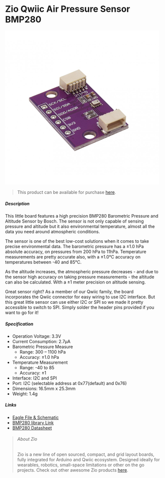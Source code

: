 # Zio Qwiic Air Pressure Sensor BMP280


![](bmp280.png)

> This product can be available for purchase [here](https://www.smart-prototyping.com/Zio-Qwiic-Air-Pressure-Sensor-BMP280).



##### Description

This little board features a high precision BMP280 Barometric Pressure and Altitude Sensor by Bosch. The sensor is not only capable of sensing pressure and altitude but it also environmental temperature, almost all the data you need around atmospheric conditions.

The sensor is one of the best low-cost solutions when it comes to take precise environmental data. The barometric pressure has a ±1.0 hPa absolute accuracy, on pressures from 200 hPa to 11hPa. Temperature measurements are pretty accurate also, with a ±1.0°C accuracy on temperatures between -40 and 85°C.

As the altitude increases, the atmospheric pressure decreases - and due to the sensor high accuracy on taking pressure measurements - the altitude can also be calculated. With a  ±1 meter precision on altitude sensing. 

Great sensor right? As a member of our Qwiic family, the board incorporates the Qwiic connector for easy wiring to use I2C interface. But this great little sensor can use either I2C or SPI so we made it pretty accessible to switch to SPI. Simply solder the header pins provided if you want to go for it!


##### Specification

* Operation Voltage: 3.3V
* Current Consumption: 2.7μA
* Barometric Pressure Measure
  * Range: 300 – 1100 hPa
  * Accuracy: ±1.0 hPa
* Temperature Measurement
  * Range: -40 to 85
  * Accuracy: ±1
* Interface: I2C and SPI
* Port: I2C (selectable address at 0x77(default) and 0x76)
* Dimensions: 16.5mm x 25.3mm
* Weight: 1.4g


##### Links

* [Eagle File & Schematic](https://github.com/ZIOCC/Zio-Qwiic-Air-Pressure-Sensor-BMP280)
* [BMP280 library Link](https://github.com/adafruit/Adafruit_BMP280_Library)
* [BMP280 Datasheet](https://cdn-shop.adafruit.com/datasheets/BST-BMP280-DS001-11.pdf)




> ###### About Zio
> Zio is a new line of open sourced, compact, and grid layout boards, fully integrated for Arduino and Qwiic ecosystem. Designed ideally for wearables, robotics, small-space limitations or other on the go projects. Check out other awesome Zio products [here](https://www.smart-prototyping.com/Zio).
